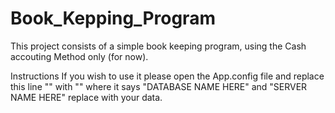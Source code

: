 # Book_Kepping_Program
This project consists of a simple book keeping program, using the Cash accouting Method only (for now).

Instructions
If you wish to use it please open the App.config file and replace this line "<add name="DB_BookKeeping" connectionString="Server=DESKTOP-3KD6UML\SQLEXPRESS;Database=DB_BookKeeping;Trusted_Connection=True;" providerName="System.Data.SqlClient"/>"
with "<add name="DATABASE NAME HERE" connectionString="Server=SERVER NAME HERE;Database=DATABASE NAME HERE;Trusted_Connection=True;" providerName="System.Data.SqlClient"/>"
where it says "DATABASE NAME HERE" and "SERVER NAME HERE" replace with your data.

